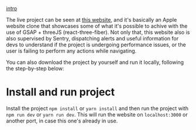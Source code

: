 

[intro](https://github.com/jonathas3c/jonathas3c/assets/16863727/a6fb7774-d9e3-4e64-a873-89adde07fc6e
)

The live project can be seen at [this website](https://apple-gsap.jonathas.dev/), and it's basically an Apple website clone that showcases some of what it's possible to achive with the use of GSAP + threeJS (react-three-fiber). Not only that, this website also is also supervised by Sentry, dispatching alerts and useful information for devs to understand if the project is undergoing performance issues, or the user is failing to perform any actions while navigating.

You can also download the project by yourself and run it locally, following the step-by-step below:

# Install and run project

Install the project `npm install` or `yarn install` and then run the project with `npm run dev` or `yarn run dev`. This will run the website on `localhost:3000` or another port, in case this one's already in use.


